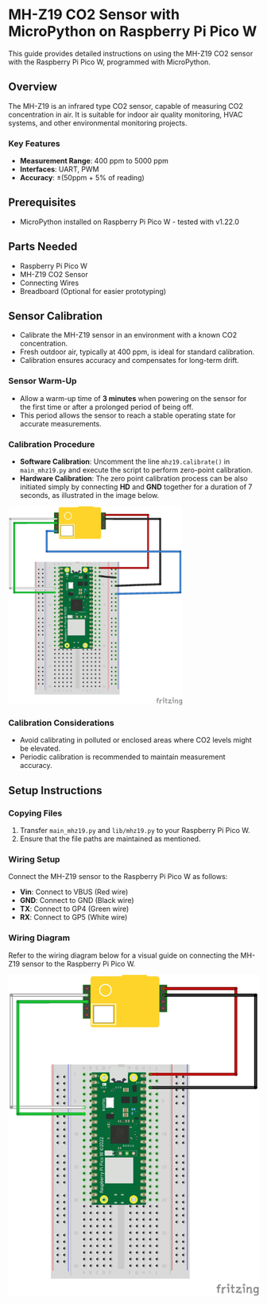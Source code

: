 # MH-Z19 CO2 Sensor with MicroPython on Raspberry Pi Pico W

This guide provides detailed instructions on using the MH-Z19 CO2 sensor with the Raspberry Pi Pico W, programmed with MicroPython.

## Overview

The MH-Z19 is an infrared type CO2 sensor, capable of measuring CO2 concentration in air. It is suitable for indoor air quality monitoring, HVAC systems, and other environmental monitoring projects.

### Key Features

- **Measurement Range**: 400 ppm to 5000 ppm
- **Interfaces**: UART, PWM
- **Accuracy**: ±(50ppm + 5% of reading)

## Prerequisites

- MicroPython installed on Raspberry Pi Pico W - tested with v1.22.0

## Parts Needed

- Raspberry Pi Pico W
- MH-Z19 CO2 Sensor
- Connecting Wires
- Breadboard (Optional for easier prototyping)

## Sensor Calibration

- Calibrate the MH-Z19 sensor in an environment with a known CO2 concentration.
- Fresh outdoor air, typically at 400 ppm, is ideal for standard calibration.
- Calibration ensures accuracy and compensates for long-term drift.

### Sensor Warm-Up

- Allow a warm-up time of **3 minutes** when powering on the sensor for the first time or after a prolonged period of being off.
- This period allows the sensor to reach a stable operating state for accurate measurements.

### Calibration Procedure

- **Software Calibration**: Uncomment the line `mhz19.calibrate()` in `main_mhz19.py` and execute the script to perform zero-point calibration.
- **Hardware Calibration**: The zero point calibration process can be also initiated simply by connecting <b>HD</b> and <b>GND</b> together for a duration of 7 seconds, as illustrated in the image below.

<img src="../../img/mh-z19_calibration_Raspberry_Pi_Pico_w.jpg" alt="MH-Z19 Hardware Calibration" width="350" height="400"/>


### Calibration Considerations

- Avoid calibrating in polluted or enclosed areas where CO2 levels might be elevated.
- Periodic calibration is recommended to maintain measurement accuracy.

## Setup Instructions

### Copying Files

1. Transfer `main_mhz19.py` and `lib/mhz19.py` to your Raspberry Pi Pico W.
2. Ensure that the file paths are maintained as mentioned.

### Wiring Setup

Connect the MH-Z19 sensor to the Raspberry Pi Pico W as follows:

- **Vin**: Connect to VBUS (Red wire)
- **GND**: Connect to GND (Black wire)
- **TX**: Connect to GP4 (Green wire)
- **RX**: Connect to GP5 (White wire)

### Wiring Diagram

Refer to the wiring diagram below for a visual guide on connecting the MH-Z19 sensor to the Raspberry Pi Pico W.

![MH-Z19 Wiring Diagram](../../img/mh-z19_Raspberry_Pi_Pico_w.jpg)




